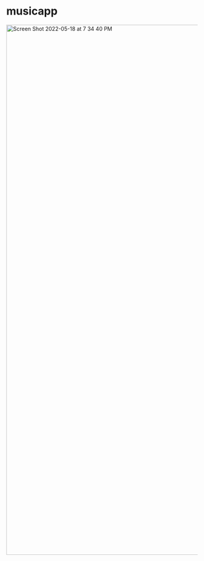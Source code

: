 # musicapp
<img width="1397" alt="Screen Shot 2022-05-18 at 7 34 40 PM" src="https://user-images.githubusercontent.com/94274053/169172196-54f1d517-4c68-448c-bd48-d5527a536a56.png">
